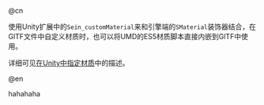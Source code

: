 @cn

使用Unity扩展中的`Sein_customMaterial`来和引擎端的`SMaterial`装饰器结合，在GlTF文件中自定义材质时，也可以将UMD的ES5材质脚本直接内嵌到GlTF中使用。

详细可见[在Unity中指定材质](../material-extension)中的描述。

@en

hahahaha
